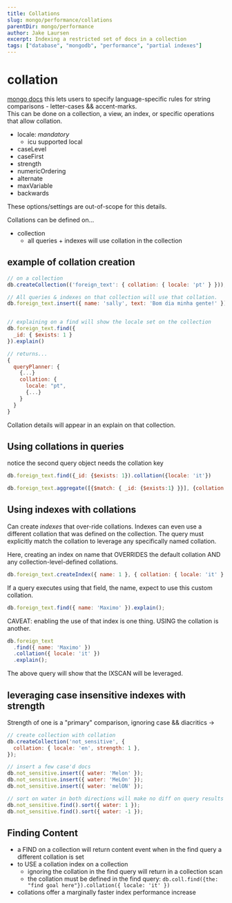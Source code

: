 ```yaml
---
title: Collations
slug: mongo/performance/collations
parentDir: mongo/performance
author: Jake Laursen
excerpt: Indexing a restricted set of docs in a collection
tags: ["database", "mongodb", "performance", "partial indexes"]
---
```


# collation

[mongo docs](https://docs.mongodb.com/manual/reference/collation/?jmp=university)
this lets users to specify language-specific rules for string comparisons - letter-cases && accent-marks.  
This can be done on a collection, a view, an index, or specific operations that allow collation.

- locale: _mandatory_
  - icu supported local
- caseLevel
- caseFirst
- strength
- numericOrdering
- alternate
- maxVariable
- backwards

These options/settings are out-of-scope for this details.

Collations can be defined on...

- collection
  - all queries + indexes will use collation in the collection

## example of collation creation

```js
// on a collection
db.createCollection(('foreign_text': { collation: { locale: 'pt' } }));

// All queries & indexes on that collection will use that collation.
db.foreign_text.insert({ name: 'sally', text: 'Bom dia minha gente!' });


// explaining on a find will show the locale set on the collection
db.foreign_text.find({
  _id: { $exists: 1 }
}).explain()

// returns...
{
  queryPlanner: {
    {...}
    collation: {
      locale: "pt",
      {...}
    }
  }
}
```

Collation details will appear in an explain on that collection.

## Using collations in queries

notice the second query object needs the collation key

```js
db.foreign_text.find({_id: {$exists: 1}).collation({locale: 'it'})

db.foreign_text.aggregate([{$match: { _id: {$exists:1} }}], {collation: {locale: 'es'}}).collation({locale: 'it'})
```

## Using indexes with collations

Can create _indexes_ that over-ride collations. Indexes can even use a different collation that was defined on the collection. The query must explicitly match the collation to leverage any specifically named collation.

Here, creating an index on name that OVERRIDES the default collation AND any collection-level-defined collations.

```js
db.foreign_text.createIndex({ name: 1 }, { collation: { locale: 'it' } });
```

If a query executes using that field, the name, expect to use this custom collation.

```js
db.foreign_text.find({ name: 'Maximo' }).explain();
```

CAVEAT: enabling the use of that index is one thing. USING the collation is another.

```js
db.foreign_text
  .find({ name: 'Maximo' })
  .collation({ locale: 'it' })
  .explain();
```

The above query will show that the IXSCAN will be leveraged.

## leveraging case insensitive indexes with strength

Strength of one is a "primary" comparison, ignoring case && diacritics ->

```js
// create collection with collation
db.createCollection('not_sensitive', {
  collation: { locale: 'en', strength: 1 },
});

// insert a few case'd docs
db.not_sensitive.insert({ water: 'Melon' });
db.not_sensitive.insert({ water: 'MeLOn' });
db.not_sensitive.insert({ water: 'melON' });

// sort on water in both directions will make no diff on query results
db.not_sensitive.find().sort({ water: 1 });
db.not_sensitive.find().sort({ water: -1 });
```

## Finding Content

- a FIND on a collection will return content event when in the find query a different collation is set
- to USE a collation index on a collection
  - ignoring the collation in the find query will return in a collection scan
  - the collation must be defined in the find query: `db.coll.find({the: "find goal here"}).collation({ locale: 'it' })`
- collations offer a marginally faster index performance increase
